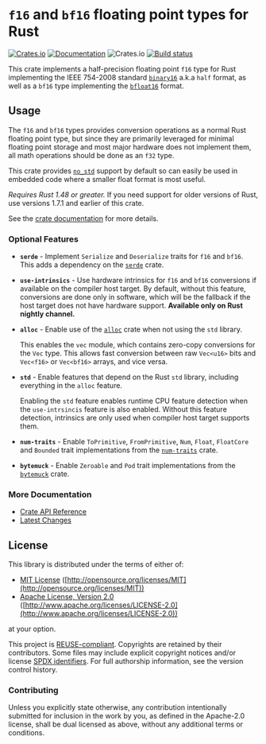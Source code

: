 # `f16` and `bf16` floating point types for Rust
[![Crates.io](https://img.shields.io/crates/v/half.svg)](https://crates.io/crates/half/) [![Documentation](https://docs.rs/half/badge.svg)](https://docs.rs/half/) ![Crates.io](https://img.shields.io/crates/l/half) [![Build status](https://github.com/starkat99/half-rs/actions/workflows/rust.yml/badge.svg?branch=master)](https://github.com/starkat99/half-rs/actions/workflows/rust.yml)

This crate implements a half-precision floating point `f16` type for Rust implementing the IEEE
754-2008 standard [`binary16`](https://en.wikipedia.org/wiki/Half-precision_floating-point_format) 
a.k.a `half` format, as well as a `bf16` type implementing the 
[`bfloat16`](https://en.wikipedia.org/wiki/Bfloat16_floating-point_format) format.

## Usage

The `f16` and `bf16` types provides conversion operations as a normal Rust floating point type, but
since they are primarily leveraged for minimal floating point storage and most major hardware does
not implement them, all math operations should be done as an `f32` type.

This crate provides [`no_std`](https://rust-embedded.github.io/book/intro/no-std.html) support by
default so can easily be used in embedded code where a smaller float format is most useful.

*Requires Rust 1.48 or greater.* If you need support for older versions of Rust, use versions 1.7.1
and earlier of this crate.

See the [crate documentation](https://docs.rs/half/) for more details.

### Optional Features

- **`serde`** - Implement `Serialize` and `Deserialize` traits for `f16` and `bf16`. This adds a
dependency on the [`serde`](https://crates.io/crates/serde) crate.

- **`use-intrinsics`** - Use hardware intrinsics for `f16` and `bf16` conversions if available on
the compiler host target. By default, without this feature, conversions are done only in software,
which will be the fallback if the host target does not have hardware support. **Available only on
Rust nightly channel.**

- **`alloc`** - Enable use of the [`alloc`](https://doc.rust-lang.org/alloc/) crate when not using
the `std` library.

  This enables the `vec` module, which contains zero-copy conversions for the `Vec` type. This
  allows fast conversion between raw `Vec<u16>` bits and `Vec<f16>` or `Vec<bf16>` arrays, and vice
  versa.

- **`std`** - Enable features that depend on the Rust `std` library, including everything in the
`alloc` feature.

  Enabling the `std` feature enables runtime CPU feature detection when the `use-intrsincis` feature
  is also enabled.
  Without this feature detection, intrinsics are only used when compiler host target supports them.

- **`num-traits`** - Enable `ToPrimitive`, `FromPrimitive`, `Num`, `Float`, `FloatCore` and
`Bounded` trait implementations from the [`num-traits`](https://crates.io/crates/num-traits) crate.

- **`bytemuck`** - Enable `Zeroable` and `Pod` trait implementations from the 
[`bytemuck`](https://crates.io/crates/bytemuck) crate.

### More Documentation

- [Crate API Reference](https://docs.rs/half/)
- [Latest Changes](CHANGELOG.md)

## License

This library is distributed under the terms of either of:

* [MIT License](LICENSES/MIT.txt)
  ([http://opensource.org/licenses/MIT](http://opensource.org/licenses/MIT))
* [Apache License, Version 2.0](LICENSES/Apache-2.0.txt)
  ([http://www.apache.org/licenses/LICENSE-2.0](http://www.apache.org/licenses/LICENSE-2.0))

at your option.

This project is [REUSE-compliant](https://reuse.software/spec/). Copyrights are retained by their
contributors. Some files may include explicit copyright notices and/or license
[SPDX identifiers](https://spdx.dev/ids/). For full authorship information, see the version control
history.

### Contributing

Unless you explicitly state otherwise, any contribution intentionally submitted for inclusion in the
work by you, as defined in the Apache-2.0 license, shall be dual licensed as above, without any
additional terms or conditions.
